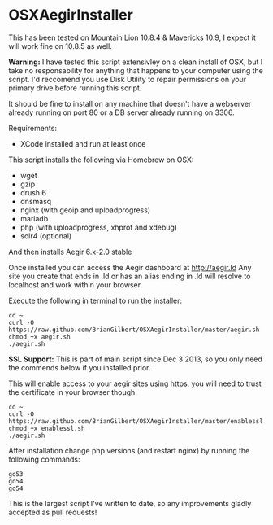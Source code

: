 OSXAegirInstaller
=================

This has been tested on Mountain Lion 10.8.4 & Mavericks 10.9, I expect it will work fine on 10.8.5 as well.

__Warning:__ I have tested this script extensivley on a clean install of OSX, but I take no responsability for anything that happens to your computer using the script.
I'd reccomend you use Disk Utility to repair permissions on your primary drive before running this script.

It should be fine to install on any machine that doesn't have a webserver already running on port 80 or a DB server already running on 3306.

Requirements:
* XCode installed and run at least once

This script installs the following via Homebrew on OSX:
* wget
* gzip
* drush 6
* dnsmasq
* nginx (with geoip and uploadprogress)
* mariadb
* php (with uploadprogress, xhprof and xdebug)
* solr4 (optional)

And then installs Aegir 6.x-2.0 stable

Once installed you can access the Aegir dashboard at http://aegir.ld
Any site you create that ends in .ld or has an alias ending in .ld will resolve to localhost and work within your browser.

Execute the following in terminal to run the installer:

    cd ~
    curl -O https://raw.github.com/BrianGilbert/OSXAegirInstaller/master/aegir.sh
    chmod +x aegir.sh
    ./aegir.sh


__SSL Support:__ This is part of main script since Dec 3 2013, so you only need the commends below if you installed prior.

This will enable access to your aegir sites using https, you will need to trust the certificate in your browser though.

    cd ~
    curl -O https://raw.github.com/BrianGilbert/OSXAegirInstaller/master/enablessl.sh
    chmod +x enablessl.sh
    ./aegir.sh

After installation change php versions (and restart nginx) by running the following commands:

    go53
    go54
    go54

This is the largest script I've written to date, so any improvements gladly accepted as pull requests!
